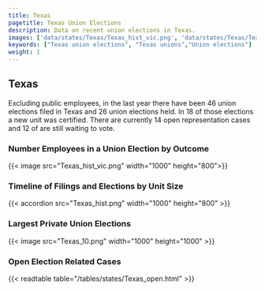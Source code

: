 ```yaml
---
title: Texas
pagetitle: Texas Union Elections
description: Data on recent union elections in Texas.
images: ['data/states/Texas/Texas_hist_vic.png', 'data/states/Texas/Texas_hist_size.png', 'data/states/Texas/Texas_10.png']
keywords: ["Texas union elections", "Texas unions","Union elections"]
weight: 1
---
```

##  Texas

Excluding public employees, in the last year there have been 46 union elections filed in Texas and 26 union elections held. In 18 of those elections a new unit was certified. There are currently 14 open representation cases and 12 of are still waiting to vote.

### Number Employees in a Union Election by Outcome
{{< image src="Texas_hist_vic.png" width="1000" height="800">}}

### Timeline of Filings and Elections by Unit Size
{{< accordion src="Texas_hist.png" width="1000" height="800" >}}

### Largest Private Union Elections
{{< image src="Texas_10.png" width="1000" height="1000"  >}}

### Open Election Related Cases
{{< readtable table="/tables/states/Texas_open.html" >}}

